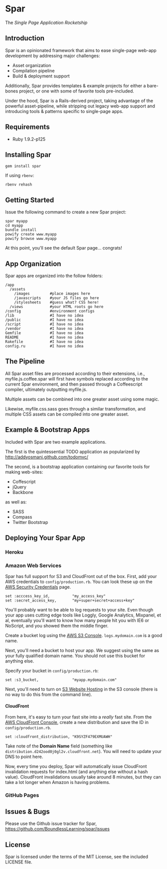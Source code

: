 # Spar

The *Single Page Application Rocketship*

## Introduction

Spar is an opinionated framework that aims to ease single-page web-app development by addressing major challenges:

  * Asset organization
  * Compilation pipeline
  * Build & deployment support

Additionally, Spar provides templates & example projects for either a bare-bones project, or one with some of favorite tools pre-included.

Under the hood, Spar is a Rails-derived project, taking advantage of the powerful asset-pipeline, while stripping out legacy web-app support and introducing tools & patterns specific to single-page apps.

## Requirements

* Ruby 1.9.2-p125

## Installing Spar

    gem install spar
    
If using `rbenv`:

    rbenv rehash

## Getting Started

  Issue the following command to create a new Spar project:

    spar myapp
    cd myapp
    bundle install
    powify create www.myapp
    powify browse www.myapp

  At this point, you'll see the default Spar page... congrats!

## App Organization

  Spar apps are organized into the follow folders:

    /app
      /assets
        /images         #place images here
        /javascripts    #your JS files go here
        /stylesheets    #guess what? CSS here!
      /views            #your HTML roots go here
    /config             #environment configs
    /lib                #I have no idea
    /public             #I have no idea
    /script             #I have no idea
    /vendor             #I have no idea
    Gemfile             #I have no idea
    README              #I have no idea
    Rakefile            #I have no idea
    config.ru           #I have no idea

## The Pipeline

All Spar asset files are processed according to their extensions, i.e., myfile.js.coffee.spar will first have symbols replaced according to the current Spar environment, and then passed through a Coffeescript compiler, ultimately outputting myfile.js.

Multiple assets can be combined into one greater asset using some magic.

Likewise, myfile.css.sass goes through a similar transformation, and multiple CSS assets can be compiled into one greater asset.

## Example & Bootstrap Apps

Included with Spar are two example applications. 

The first is the quintessential TODO application as popularized by http://addyosmani.github.com/todomvc/

The second, is a bootstrap application containing our favorite tools for making web-sites:

  - Coffescript
  - jQuery
  - Backbone

as well as:

  - SASS
  - Compass
  - Twitter Bootstrap

## Deploying Your Spar App

### Heroku

### Amazon Web Services

Spar has full support for S3 and CloudFront out of the box. First, add your AWS credentials to `config/production.rb`. You can look these up on the [AWS Security Credentials](https://portal.aws.amazon.com/gp/aws/securityCredentials) page.

    set :acccess_key_id,          "my_access_key"
    set :secret_access_key,       "my+super+secret+access+key"

You'll probably want to be able to log requests to your site. Even though your app uses cutting edge tools like Loggly, Google Analytics, Mixpanel, et al, eventually you'll want to know how many people hit you with IE6 or NoScript, and you showed them the middle finger.

Create a bucket log using the [AWS  S3 Console](https://console.aws.amazon.com/s3/home). `logs.mydomain.com` is a good name.

Next, you'll need a bucket to host your app. We suggest using the same as your fully qualified domain name. You should not use this bucket for anything else.

Specify your bucket in `config/production.rb`:

    set :s3_bucket,               "myapp.mydomain.com"



Next, you'll need to turn on [S3 Website Hosting](http://aws.typepad.com/aws/2011/02/host-your-static-website-on-amazon-s3.html) in the S3 console (there is no way to do this from the command line).




#### CloudFront

From here, it's easy to turn your fast site into a *really* fast site. From the [AWS  CloudFront Console](https://console.aws.amazon.com/cloudfront/home), create a new distribution and save the ID in `config/production.rb`.

    set :cloudfront_distribution, "K9SYZF479EXMUAWH"

Take note of the **Domain Name** field (something like `distribution.d242ood0j0gl2v.cloudfront.net`). You will need to update your DNS to point here.

Now, every time you deploy, Spar will automatically issue CloudFront invalidation requests for index.html (and anything else without a hash value). CloudFront invalidations usually take around 8 minutes, but they can take a lot longer when Amazon is having problems.


### GitHub Pages


## Issues & Bugs

Please use the Github issue tracker for Spar, https://github.com/BoundlessLearning/spar/issues

## License

Spar is licensed under the terms of the MIT License, see the included LICENSE file.
